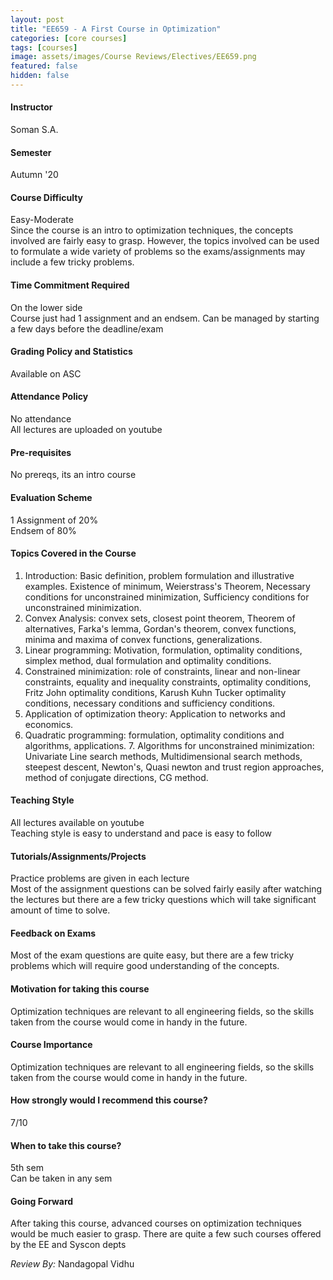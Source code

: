 ```yaml
---
layout: post
title: "EE659 - A First Course in Optimization"
categories: [core courses]
tags: [courses]
image: assets/images/Course Reviews/Electives/EE659.png
featured: false
hidden: false
---
```


#### Instructor
Soman S.A.

#### Semester
Autumn '20

#### Course Difficulty
Easy-Moderate  
Since the course is an intro to optimization techniques, the concepts involved are fairly easy to grasp. However, the topics involved can be used to formulate a wide variety of problems so the exams/assignments may include a few tricky problems.

#### Time Commitment Required
On the lower side  
Course just had 1 assignment and an endsem. Can be managed by starting a few days before the deadline/exam  


#### Grading Policy and Statistics
Available on ASC

#### Attendance Policy
No attendance  
All lectures are uploaded on youtube

#### Pre-requisites
No prereqs, its an intro course

#### Evaluation Scheme
1 Assignment of 20%  
Endsem of 80%

#### Topics Covered in the Course
1. Introduction: Basic definition, problem formulation and illustrative examples. Existence of minimum, Weierstrass's Theorem, Necessary conditions for unconstrained minimization, Sufficiency conditions for unconstrained minimization.   
2. Convex Analysis: convex sets, closest point theorem, Theorem of alternatives, Farka's lemma, Gordan's theorem, convex functions, minima and maxima of convex functions, generalizations.   
3. Linear programming: Motivation, formulation, optimality conditions, simplex method, dual formulation and optimality conditions.   
4. Constrained minimization: role of constraints, linear and non-linear constraints, equality and inequality constraints, optimality conditions, Fritz John optimality conditions, Karush Kuhn Tucker optimality conditions, necessary conditions and sufficiency conditions.   
5. Application of optimization theory: Application to networks and economics.   
6. Quadratic programming: formulation, optimality conditions and algorithms, applications. 7. Algorithms for unconstrained minimization: Univariate Line search methods, Multidimensional search methods, steepest descent, Newton's, Quasi newton and trust region approaches, method of conjugate directions, CG method.

#### Teaching Style
All lectures available on youtube  
Teaching style is easy to understand and pace is easy to follow

#### Tutorials/Assignments/Projects
Practice problems are given in each lecture  
Most of the assignment questions can be solved fairly easily after watching the lectures but there are a few tricky questions which will take significant amount of time to solve.

#### Feedback on Exams
Most of the exam questions are quite easy, but there are a few tricky problems which will require good understanding of the concepts.

#### Motivation for taking this course
Optimization techniques are relevant to all engineering fields, so the skills taken from the course would come in handy in the future.

#### Course Importance
Optimization techniques are relevant to all engineering fields, so the skills taken from the course would come in handy in the future.

#### How strongly would I recommend this course?
7/10

#### When to take this course?
5th sem  
Can be taken in any sem

#### Going Forward
After taking this course, advanced courses on optimization techniques would be much easier to grasp. There are quite a few such courses offered by the EE and Syscon depts

*Review By:* Nandagopal Vidhu